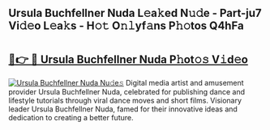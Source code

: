 ## Ursula Buchfellner Nuda L𝚎a𝚔ed N𝚞𝚍e - Part-ju7 Vi𝚍𝚎o L𝚎a𝚔s - H𝚘𝚝 O𝚗𝚕yf𝚊ns P𝚑𝚘tos Q4hFa

# <h2><a href="http://kf5km55.oniu.top/?m=Ursula+Buchfellner+Nuda">🔗👉 🔴 Ursula Buchfellner Nuda P𝚑ot𝚘𝚜 V𝚒d𝚎o</a></h2>

[![Ursula Buchfellner Nuda Nu𝚍e𝚜](https://i.imgur.com/0qMVB7G.gif)](http://kf5km55.oniu.top/?m=Ursula+Buchfellner+Nuda)
Digital media artist and amusement provider Ursula Buchfellner Nuda, celebrated for publishing dance and lifestyle tutorials through viral dance moves and short films. Visionary leader Ursula Buchfellner Nuda, famed for their innovative ideas and dedication to creating a better future.  
